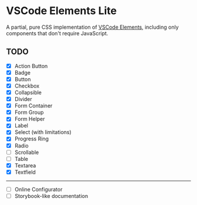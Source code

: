 # VSCode Elements Lite

A partial, pure CSS implementation of [VSCode Elements](https://vscode-elements.github.io), including only components that don't require JavaScript.

## TODO

- [x] Action Button
- [x] Badge
- [x] Button
- [x] Checkbox
- [x] Collapsible
- [x] Divider
- [x] Form Container
- [x] Form Group
- [x] Form Helper
- [x] Label
- [x] Select (with limitations)
- [x] Progress Ring
- [x] Radio
- [ ] Scrollable
- [ ] Table
- [x] Textarea
- [x] Textfield

---

- [ ] Online Configurator
- [ ] Storybook-like documentation
